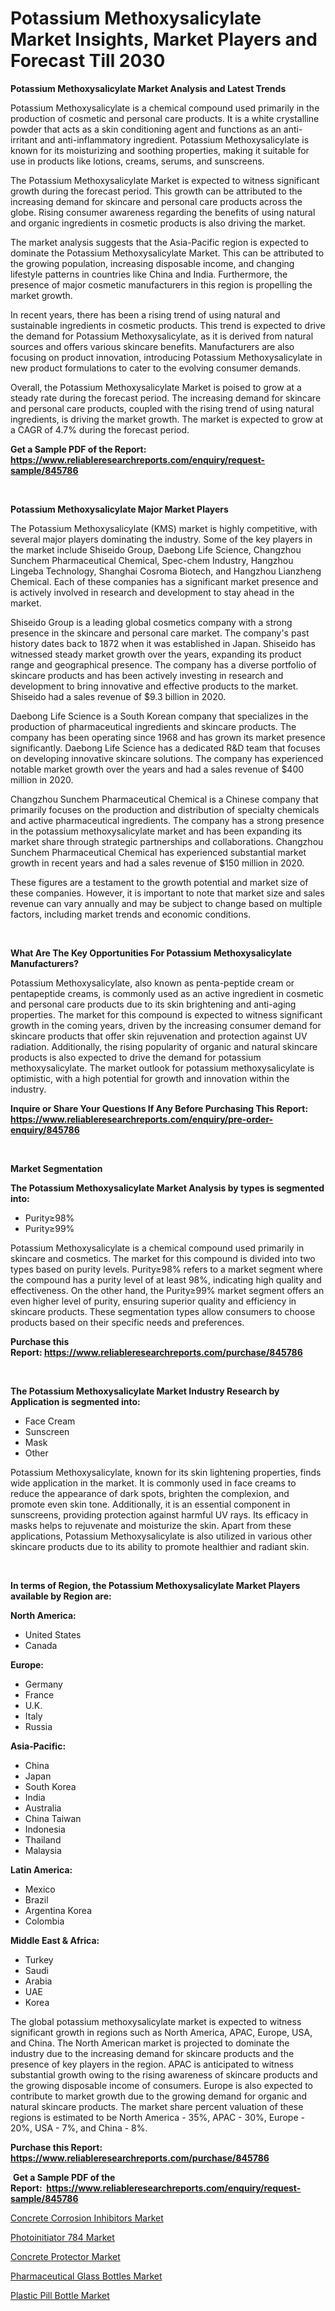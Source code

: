 <p><h1>Potassium Methoxysalicylate Market Insights, Market Players and Forecast Till 2030</h1></p><p><strong>Potassium Methoxysalicylate Market Analysis and Latest Trends</strong></p>
<p><p>Potassium Methoxysalicylate is a chemical compound used primarily in the production of cosmetic and personal care products. It is a white crystalline powder that acts as a skin conditioning agent and functions as an anti-irritant and anti-inflammatory ingredient. Potassium Methoxysalicylate is known for its moisturizing and soothing properties, making it suitable for use in products like lotions, creams, serums, and sunscreens.</p><p>The Potassium Methoxysalicylate Market is expected to witness significant growth during the forecast period. This growth can be attributed to the increasing demand for skincare and personal care products across the globe. Rising consumer awareness regarding the benefits of using natural and organic ingredients in cosmetic products is also driving the market.</p><p>The market analysis suggests that the Asia-Pacific region is expected to dominate the Potassium Methoxysalicylate Market. This can be attributed to the growing population, increasing disposable income, and changing lifestyle patterns in countries like China and India. Furthermore, the presence of major cosmetic manufacturers in this region is propelling the market growth.</p><p>In recent years, there has been a rising trend of using natural and sustainable ingredients in cosmetic products. This trend is expected to drive the demand for Potassium Methoxysalicylate, as it is derived from natural sources and offers various skincare benefits. Manufacturers are also focusing on product innovation, introducing Potassium Methoxysalicylate in new product formulations to cater to the evolving consumer demands.</p><p>Overall, the Potassium Methoxysalicylate Market is poised to grow at a steady rate during the forecast period. The increasing demand for skincare and personal care products, coupled with the rising trend of using natural ingredients, is driving the market growth. The market is expected to grow at a CAGR of 4.7% during the forecast period.</p></p>
<p><strong>Get a Sample PDF of the Report:&nbsp; <a href="https://www.reliableresearchreports.com/enquiry/request-sample/845786">https://www.reliableresearchreports.com/enquiry/request-sample/845786</a></strong></p>
<p>&nbsp;</p>
<p><strong>Potassium Methoxysalicylate Major Market Players</strong></p>
<p><p>The Potassium Methoxysalicylate (KMS) market is highly competitive, with several major players dominating the industry. Some of the key players in the market include Shiseido Group, Daebong Life Science, Changzhou Sunchem Pharmaceutical Chemical, Spec-chem Industry, Hangzhou Lingeba Technology, Shanghai Cosroma Biotech, and Hangzhou Lianzheng Chemical. Each of these companies has a significant market presence and is actively involved in research and development to stay ahead in the market.</p><p>Shiseido Group is a leading global cosmetics company with a strong presence in the skincare and personal care market. The company's past history dates back to 1872 when it was established in Japan. Shiseido has witnessed steady market growth over the years, expanding its product range and geographical presence. The company has a diverse portfolio of skincare products and has been actively investing in research and development to bring innovative and effective products to the market. Shiseido had a sales revenue of $9.3 billion in 2020.</p><p>Daebong Life Science is a South Korean company that specializes in the production of pharmaceutical ingredients and skincare products. The company has been operating since 1968 and has grown its market presence significantly. Daebong Life Science has a dedicated R&D team that focuses on developing innovative skincare solutions. The company has experienced notable market growth over the years and had a sales revenue of $400 million in 2020.</p><p>Changzhou Sunchem Pharmaceutical Chemical is a Chinese company that primarily focuses on the production and distribution of specialty chemicals and active pharmaceutical ingredients. The company has a strong presence in the potassium methoxysalicylate market and has been expanding its market share through strategic partnerships and collaborations. Changzhou Sunchem Pharmaceutical Chemical has experienced substantial market growth in recent years and had a sales revenue of $150 million in 2020.</p><p>These figures are a testament to the growth potential and market size of these companies. However, it is important to note that market size and sales revenue can vary annually and may be subject to change based on multiple factors, including market trends and economic conditions.</p></p>
<p>&nbsp;</p>
<p><strong>What Are The Key Opportunities For Potassium Methoxysalicylate Manufacturers?</strong></p>
<p><p>Potassium Methoxysalicylate, also known as penta-peptide cream or pentapeptide creams, is commonly used as an active ingredient in cosmetic and personal care products due to its skin brightening and anti-aging properties. The market for this compound is expected to witness significant growth in the coming years, driven by the increasing consumer demand for skincare products that offer skin rejuvenation and protection against UV radiation. Additionally, the rising popularity of organic and natural skincare products is also expected to drive the demand for potassium methoxysalicylate. The market outlook for potassium methoxysalicylate is optimistic, with a high potential for growth and innovation within the industry.</p></p>
<p><strong>Inquire or Share Your Questions If Any Before Purchasing This Report: <a href="https://www.reliableresearchreports.com/enquiry/pre-order-enquiry/845786">https://www.reliableresearchreports.com/enquiry/pre-order-enquiry/845786</a></strong></p>
<p>&nbsp;</p>
<p><strong>Market Segmentation</strong></p>
<p><strong>The Potassium Methoxysalicylate Market Analysis by types is segmented into:</strong></p>
<p><ul><li>Purity≥98%</li><li>Purity≥99%</li></ul></p>
<p><p>Potassium Methoxysalicylate is a chemical compound used primarily in skincare and cosmetics. The market for this compound is divided into two types based on purity levels. Purity≥98% refers to a market segment where the compound has a purity level of at least 98%, indicating high quality and effectiveness. On the other hand, the Purity≥99% market segment offers an even higher level of purity, ensuring superior quality and efficiency in skincare products. These segmentation types allow consumers to choose products based on their specific needs and preferences.</p></p>
<p><strong>Purchase this Report:&nbsp;<a href="https://www.reliableresearchreports.com/purchase/845786">https://www.reliableresearchreports.com/purchase/845786</a></strong></p>
<p>&nbsp;</p>
<p><strong>The Potassium Methoxysalicylate Market Industry Research by Application is segmented into:</strong></p>
<p><ul><li>Face Cream</li><li>Sunscreen</li><li>Mask</li><li>Other</li></ul></p>
<p><p>Potassium Methoxysalicylate, known for its skin lightening properties, finds wide application in the market. It is commonly used in face creams to reduce the appearance of dark spots, brighten the complexion, and promote even skin tone. Additionally, it is an essential component in sunscreens, providing protection against harmful UV rays. Its efficacy in masks helps to rejuvenate and moisturize the skin. Apart from these applications, Potassium Methoxysalicylate is also utilized in various other skincare products due to its ability to promote healthier and radiant skin.</p></p>
<p>&nbsp;</p>
<p><strong>In terms of Region, the Potassium Methoxysalicylate Market Players available by Region are:</strong></p>
<p>
    <p> <strong> North America: </strong>
        <ul>
            <li>United States</li>
            <li>Canada</li>
        </ul>
        </p> 
    <p> <strong> Europe: </strong>
        <ul>
            <li>Germany</li>
            <li>France</li>
            <li>U.K.</li>
            <li>Italy</li>
            <li>Russia</li>
        </ul>
        </p> 
    <p> <strong> Asia-Pacific: </strong>
        <ul>
            <li>China</li>
            <li>Japan</li>
            <li>South Korea</li>
            <li>India</li>
            <li>Australia</li>
            <li>China Taiwan</li>
            <li>Indonesia</li>
            <li>Thailand</li>
            <li>Malaysia</li>
        </ul>
        </p> 
    <p> <strong> Latin America: </strong>
        <ul>
            <li>Mexico</li>
            <li>Brazil</li>
            <li>Argentina Korea</li>
            <li>Colombia</li>
        </ul>
        </p> 
    <p> <strong> Middle East & Africa: </strong>
        <ul>
            <li>Turkey</li>
            <li>Saudi</li>
            <li>Arabia</li>
            <li>UAE</li>
            <li>Korea</li>
        </ul>
    </p>
    </p>
<p><p>The global potassium methoxysalicylate market is expected to witness significant growth in regions such as North America, APAC, Europe, USA, and China. The North American market is projected to dominate the industry due to the increasing demand for skincare products and the presence of key players in the region. APAC is anticipated to witness substantial growth owing to the rising awareness of skincare products and the growing disposable income of consumers. Europe is also expected to contribute to market growth due to the growing demand for organic and natural skincare products. The market share percent valuation of these regions is estimated to be North America - 35%, APAC - 30%, Europe - 20%, USA - 7%, and China - 8%.</p></p>
<p><strong>Purchase this Report: <a href="https://www.reliableresearchreports.com/purchase/845786">https://www.reliableresearchreports.com/purchase/845786</a></strong></p>
<p>&nbsp;<strong>Get a Sample PDF of the Report:&nbsp;&nbsp;<a href="https://www.reliableresearchreports.com/enquiry/request-sample/845786">https://www.reliableresearchreports.com/enquiry/request-sample/845786</a></strong></p>
<p><strong></strong></p>
<p><p><a href="https://github.com/mabutironaldo/Market-Research-Report-List-1/blob/main/concrete-corrosion-inhibitors-market.md">Concrete Corrosion Inhibitors Market</a></p><p><a href="https://github.com/pizolina/Market-Research-Report-List-1/blob/main/photoinitiator-784-market.md">Photoinitiator 784 Market</a></p><p><a href="https://github.com/lbird53714/Market-Research-Report-List-1/blob/main/concrete-protector-market.md">Concrete Protector Market</a></p><p><a href="https://github.com/sofayahoo2023/Market-Research-Report-List-1/blob/main/pharmaceutical-glass-bottles-market.md">Pharmaceutical Glass Bottles Market</a></p><p><a href="https://github.com/vimar16th/Market-Research-Report-List-1/blob/main/plastic-pill-bottle-market.md">Plastic Pill Bottle Market</a></p></p>